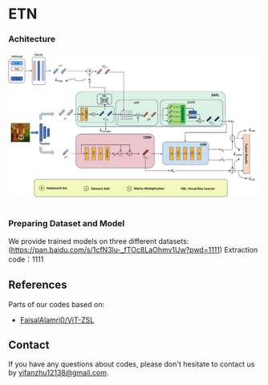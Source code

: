 # ETN

### Achitecture
![](framework/framework.png)                                                

### Preparing Dataset and Model

We provide trained models on three different datasets: (https://pan.baidu.com/s/1cfN3lu-_fTOc8LaOhmv1Uw?pwd=1111) Extraction code：1111


## References
Parts of our codes based on:
* [FaisalAlamri0/ViT-ZSL](https://github.com/FaisalAlamri0/ViT-ZSL)            

## Contact
If you have any questions about codes, please don't hesitate to contact us by yifanzhu12138@gmail.com.
